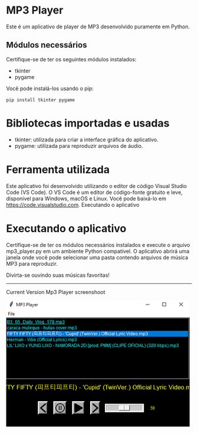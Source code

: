 # MP3 Player

Este é um aplicativo de player de MP3 desenvolvido puramente em Python.

## Módulos necessários

Certifique-se de ter os seguintes módulos instalados:

- tkinter
- pygame

Você pode instalá-los usando o pip:

```shell
pip install tkinter pygame
```

# Bibliotecas importadas e usadas

   - tkinter: utilizada para criar a interface gráfica do aplicativo.
   - pygame: utilizada para reproduzir arquivos de áudio.

# Ferramenta utilizada

Este aplicativo foi desenvolvido utilizando o editor de código Visual Studio Code (VS Code). O VS Code é um editor de código-fonte gratuito e leve, disponível para Windows, macOS e Linux. Você pode baixá-lo em https://code.visualstudio.com.
Executando o aplicativo

# Executando o aplicativo

Certifique-se de ter os módulos necessários instalados e execute o arquivo mp3_player.py em um ambiente Python compatível. O aplicativo abrirá uma janela onde você pode selecionar uma pasta contendo arquivos de música MP3 para reproduzir.

Divirta-se ouvindo suas músicas favoritas!


-----------------------------------------------
Current Version Mp3 Player screenshoot

![Version A1](image.png)
